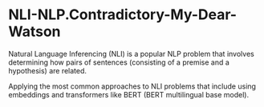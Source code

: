 <meta name="robots" content="noindex">

# NLI-NLP.Contradictory-My-Dear-Watson

Natural Language Inferencing (NLI) is a popular NLP problem that involves determining how pairs of sentences (consisting of a premise and a hypothesis) are related.

Applying the most common approaches to NLI problems that include using embeddings and transformers like BERT (BERT multilingual base model). 
